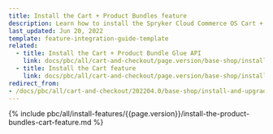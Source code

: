 ```yaml
---
title: Install the Cart + Product Bundles feature
description: Learn how to install the Spryker Cloud Commerce OS Cart + Product Bundles feature into a Spryker project
last_updated: Jun 20, 2022
template: feature-integration-guide-template
related:
  - title: Install the Cart + Product Bundle Glue API
    link: docs/pbc/all/cart-and-checkout/page.version/base-shop/install-and-upgrade/install-glue-api/install-the-cart-product-bundle-glue-api.html
  - title: Install the Cart feature
    link: docs/pbc/all/cart-and-checkout/page.version/base-shop/install-and-upgrade/install-features/install-the-cart-feature.html
redirect_from:
- /docs/pbc/all/cart-and-checkout/202204.0/base-shop/install-and-upgrade/install-features/install-the-cart-product-bundles-feature.html
---
```


{% include pbc/all/install-features/{{page.version}}/install-the-product-bundles-cart-feature.md %} <!-- To edit, see /_includes/pbc/all/install-features/202311.0/install-the-product-bundles-cart-feature.md -->
